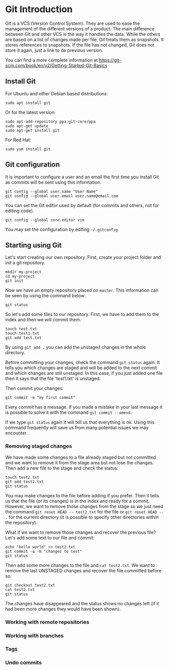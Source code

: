 # Git Introduction

Git is a VCS (Version Control System). They are used to ease
the management of the different versions of a product.
The main difference between Git and other VCS is the way it
handles the data. While the others are based on
a list of changes made per file, Git treats them as snapshots.
It stores references to snapshots. If the file has not changed,
Git does not store it again, just a link to de previous version.

You can find a more complete information
 at https://git-scm.com/book/en/v2/Getting-Started-Git-Basics
 
## Install Git

For Ubuntu and other Debian based distributions:
```
sudo apt install git
```

Or for the latest version:
```
sudo apt-add-repository ppa:git-core/ppa
sudo apt-get update
sudo apt-get install git
```

For Red Hat:
```
sudo yum install git
```

## Git configuration

It is important to configure a user and an email the first time you install Git as commits
will be sent using this information.
```
git config --global user.name "User Name"
git config --global user.email user.name@email.com
```
You can set the Git editor used by default (for commits and others, not for editing code).
```
git config --global core.editor vim
```
You may set the configuration by editing `~/.gitconfig`.

## Starting using Git

Let's start creating our own repository. First, create your project folder and init
a git repository.

```
mkdir my-project 
cd my-project
git init
```

Now we have an empty repository placed on `master`. This information can be seen by
using the command below:
```
git status
```

So let's add some files to our repository. First, we have to add them to the index and then
we will commit them.
```
touch test.txt
touch test1.txt
git add test.txt
```
By using `git add .` you can add the unstaged changes in the whole directory.

Before committing your changes, check the command `git status` again. It tells you which changes
are staged and will be added to the next commit and which changes are still unstaged. In this
case, if you just added one file then it says that the file 'test1.txt' is unstaged.

Then commit your changes:

```
git commit -m "my first commit"
```

Every commit has a message. If you made a mistake in your last message it is possible
to solve it with the command `git commit --amend`.

If we type `git status` again it will tell us that everything is ok. Using this command
frequently will save us from many potential issues we may encounter.

### Removing staged changes

We have made some changes to a file already staged but not committed and we want to remove it
from the stage area but not lose the changes. Then add a new file
to the stage and check the status:
```
touch test2.txt
git add test2.txt
git status
```
You may make changes to the file before adding if you prefer. Then it 
tells us that the file (or its changes) is in the index and 
ready for a commit. However, we want to remove those changes from the stage so we
just need the command `git reset HEAD -- test2.txt` for the file 
or `git reset HEAD -- .` for the current directory (it is possible to specify
other directories within the repository).

What if we want to remove those changes and recover the previous file?
Let's add some text to our file and commit:

```
echo "hello world" >> test2.txt
git commit -a -m "changes to test"
git status
```
Then add some more changes to the file and `cat test2.txt`. We want to remove the last
UNSTAGED changes and recover the file committed before so:

```
git checkout test2.txt
cat test2.txt
git status
```
The changes have disappeared and the status shows no changes left (if it had been
more changes they would have been shown). 

### Working with remote repositories

### Working with branches

### Tags

### Undo commits